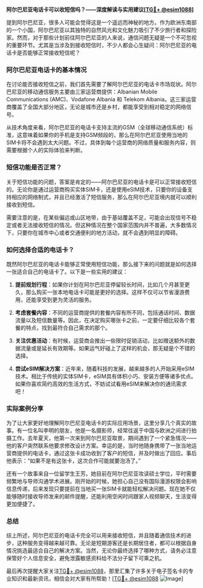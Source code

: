 **阿尔巴尼亚电话卡可以收短信吗？——深度解读与实用建议[[TG💪+ @esim1088](https://t.me/s/esim1088)]**

提到阿尔巴尼亚，很多人可能会觉得这是一个遥远而神秘的地方。作为欧洲东南部的一个小国，阿尔巴尼亚以其独特的自然风光和文化魅力吸引了不少旅行者和探险家。然而，对于那些计划前往阿尔巴尼亚的人来说，通信问题无疑是一个不可忽视的重要环节。尤其是当涉及到接收短信时，不少人都会心生疑问：阿尔巴尼亚的电话卡是否能够正常接收短信呢？

### 阿尔巴尼亚电话卡的基本情况

在讨论能否接收短信之前，我们首先需要了解阿尔巴尼亚的电话卡市场现状。阿尔巴尼亚的移动通信服务主要由三家运营商提供：Albanian Mobile Communications (AMC)、Vodafone Albania 和 Telekom Albania。这三家运营商覆盖了全国大部分地区，无论是城市还是乡村，都能享受到相对稳定的网络信号。

从技术角度来看，阿尔巴尼亚的电话卡支持主流的GSM（全球移动通信系统）标准，这意味着如果你的手机是支持GSM频段的，那么在阿尔巴尼亚使用当地的SIM卡将不会遇到太大问题。不过，具体到每个运营商的网络质量和服务内容，则需要根据个人的实际体验来判断。

### 短信功能是否正常？

关于短信功能的问题，答案是肯定的——阿尔巴尼亚的电话卡是可以正常接收短信的。无论你是通过运营商购买实体SIM卡，还是使用eSIM技术，只要你的设备支持相应的网络制式，并且已经激活了短信服务，那么在阿尔巴尼亚境内就可以顺利接收到短信。

需要注意的是，在某些偏远或山区地带，由于基站覆盖不足，可能会出现信号不稳定或者无法接收短信的情况。但这种情况在整个国家范围内并不普遍，大多数情况下，只要你在城市中心或者交通便利的地方活动，就不会遇到明显的障碍。

### 如何选择合适的电话卡？

既然阿尔巴尼亚的电话卡能够正常使用短信功能，那么接下来的问题就是如何选择一张适合自己的电话卡了。以下是一些实用的建议：

1. **提前规划行程**：如果你计划在阿尔巴尼亚停留较长时间，比如几个月甚至更久，那么购买一张本地电话卡可能是更好的选择。这样不仅可以节省漫游费用，还能享受到更为灵活的服务。
   
2. **考虑套餐内容**：不同的运营商提供的套餐内容有所不同，包括通话时间、数据流量以及短信数量等。因此，在决定购买哪张卡之前，一定要仔细比较各个套餐的特点，找到最符合自己需求的那个。

3. **关注优惠活动**：有时候，运营商会推出一些限时促销活动，比如赠送额外的数据流量或是延长有效期等。如果运气好碰上了这样的机会，那无疑是个不错的选择。

4. **尝试eSIM解决方案**：近年来，随着科技的发展，越来越多的人开始采用eSIM技术。相比于传统的实体SIM卡，eSIM具有体积小巧、安装方便等诸多优点。如果你喜欢简约高效的生活方式，不妨试试看用eSIM来解决你的通讯需求吧！

### 实际案例分享

为了让大家更好地理解阿尔巴尼亚电话卡的实际应用场景，这里分享几个真实的故事。有一位名叫李明的朋友，他是一名摄影师，经常往返于中国与欧洲之间进行拍摄工作。去年夏天，他第一次来到阿尔巴尼亚取景，期间遇到了一个紧急情况——他的客户突然联系他要求修改设计方案。幸运的是，当时他随身携带了一张当地运营商提供的电话卡，通过这张卡成功收到了客户的短信，并及时做出了回应。事后他表示：“如果不是有这张卡，这次合作可能就要泡汤了。”

还有一个故事来自一位留学生王芳。她目前在阿尔巴尼亚攻读硕士学位，平时需要频繁地与导师沟通学术进展。刚开始的时候，她担心自己没有国际漫游权限会影响信息传递，后来发现只要提前在当地买一张SIM卡就能轻松解决问题。现在她不仅能够随时接收导师发来的邮件提醒，还能利用空闲时间跟家人视频聊天，生活变得更加便捷了。

### 总结

综上所述，阿尔巴尼亚的电话卡完全可以用来接收短信，并且随着通信技术的进步，这种服务变得越来越可靠。无论是短期游客还是长期居住者，都可以根据自身情况挑选最适合自己的解决方案。当然，无论你最终选择了哪种方式，请务必注意保管好个人信息安全，避免泄露敏感资料给不法分子留下可乘之机。

最后再次提醒大家关注[TG💪+ @esim1088](https://t.me/s/esim1088)，那里汇集了许多关于电子签名卡的专业知识和最新资讯，相信会对大家有所帮助！[[TG💪+ @esim1088](https://t.me/s/esim1088) ![Image](https://i.postimg.cc/4NQfJmqS/Snipaste-2025-05-13-00-14-12.png)]